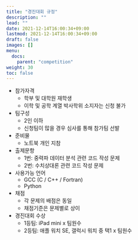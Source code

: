 ```yaml
---
title: "경진대회 규정"
description: ""
lead: ""
date: 2021-12-14T16:00:34+09:00
lastmod: 2021-12-14T16:00:34+09:00
draft: false
images: []
menu: 
  docs:
    parent: "competition"
weight: 30
toc: false
---
```


* 참가자격
  * 학부 및 대학원 재학생
  * 이학 및 공학 계열 박사학위 소지자는 신청 불가
* 팀구성
  * 2인 이하
  * 신청팀이 많을 경우 심사를 통해 참가팀 선발
* 준비물
  * 노트북 개인 지참
* 출제문항
  * 1번: 중력파 데이터 분석 관련 코드 작성 문제
  * 2번: 수치상대론 관련 코드 작성 문제
* 사용가능 언어
  * GCC (C / C++ / Fortran)
  * Python
* 채점
  * 각 문제의 배점은 동일
  * 채점기준은 문제별로 상이
* 경진대회 수상
  * 1등팀: iPad mini x 팀원수
  * 2등팀: 애플 워치 SE, 갤럭시 워치 중 택1 x 팀원수